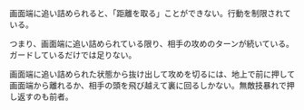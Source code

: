 画面端に追い詰められると、「距離を取る」ことができない。行動を制限されている。

つまり、画面端に追い詰められている限り、相手の攻めのターンが続いている。
ガードしているだけでは足りない。

画面端に追い詰められた状態から抜け出して攻めを切るには、地上で前に押して画面端から離れるか、相手の頭を飛び越えて裏に回るしかない。無敵技暴れで押し返すのも前者。
